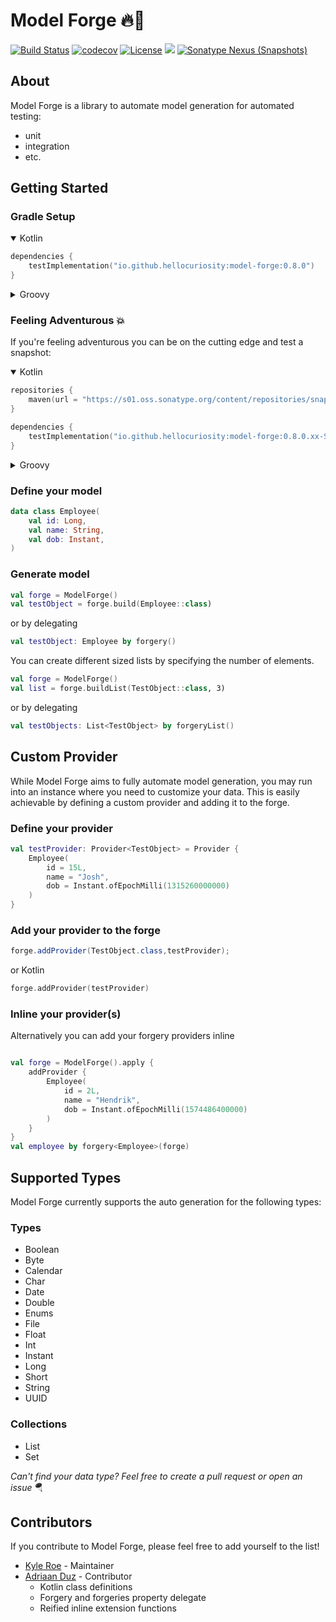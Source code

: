 # Model Forge 🔥🔨

[![Build Status](https://github.com/HelloCuriosity/model-forge/actions/workflows/main.yml/badge.svg?event=push)](https://github.com/HelloCuriosity/model-forge/actions)
[![codecov](https://codecov.io/gh/HelloCuriosity/model-forge/branch/main/graph/badge.svg?token=0P2Q8SLFO7)](https://codecov.io/gh/HelloCuriosity/model-forge)
[![License](https://img.shields.io/dub/l/vibe-d.svg)](https://github.com/HelloCuriosity/model-forge/blob/main/LICENSE)
[![](https://img.shields.io/maven-central/v/io.github.hellocuriosity/model-forge?color=blue)](https://search.maven.org/search?q=io.github.hellocuriosity)
[![Sonatype Nexus (Snapshots)](https://img.shields.io/nexus/s/io.github.hellocuriosity/model-forge?server=https%3A%2F%2Fs01.oss.sonatype.org)](https://s01.oss.sonatype.org/content/repositories/snapshots/io/github/hellocuriosity/model-forge/)

## About

Model Forge is a library to automate model generation for automated testing:

- unit
- integration
- etc.

## Getting Started

### Gradle Setup

<details open>
<summary>Kotlin</summary>

```kotlin
dependencies {
    testImplementation("io.github.hellocuriosity:model-forge:0.8.0")
}
```

</details>

<details>
<summary>Groovy</summary>

```groovy
dependencies {
    testImplementation 'io.github.hellocuriosity:model-forge:0.8.0'
}
```

</details>

### Feeling Adventurous 💥

If you're feeling adventurous you can be on the cutting edge and test a snapshot:

<details open>
<summary>Kotlin</summary>

```kotlin
repositories {
    maven(url = "https://s01.oss.sonatype.org/content/repositories/snapshots/")
}

dependencies {
    testImplementation("io.github.hellocuriosity:model-forge:0.8.0.xx-SNAPSHOT")
}
```

</details>

<details>
<summary>Groovy</summary>

```groovy
repositories {
    maven { url 'https://s01.oss.sonatype.org/content/repositories/snapshots/' }
}

dependencies {
    testImplementation 'io.github.hellocuriosity:model-forge:0.8.0.xx-SNAPSHOT'
}
```

</details>

### Define your model

```kotlin
data class Employee(
    val id: Long,
    val name: String,
    val dob: Instant,
)
```

### Generate model

```kotlin
val forge = ModelForge()
val testObject = forge.build(Employee::class)
```

or by delegating

```kotlin
val testObject: Employee by forgery()
```

You can create different sized lists by specifying the number of elements.

```kotlin
val forge = ModelForge()
val list = forge.buildList(TestObject::class, 3)
```

or by delegating

```kotlin
val testObjects: List<TestObject> by forgeryList()
```

## Custom Provider

While Model Forge aims to fully automate model generation, you may run into an instance where you need to customize your
data. This is easily achievable by defining a custom provider and adding it to the forge.

### Define your provider

```kotlin
val testProvider: Provider<TestObject> = Provider {
    Employee(
        id = 15L,
        name = "Josh",
        dob = Instant.ofEpochMilli(1315260000000)
    )
}
```

### Add your provider to the forge

```java
forge.addProvider(TestObject.class,testProvider);
```

or Kotlin

```kotlin
forge.addProvider(testProvider)
```

### Inline your provider(s)

Alternatively you can add your forgery providers inline

```kotlin

val forge = ModelForge().apply {
    addProvider {
        Employee(
            id = 2L,
            name = "Hendrik",
            dob = Instant.ofEpochMilli(1574486400000)
        )
    }
}
val employee by forgery<Employee>(forge)

```

## Supported Types

Model Forge currently supports the auto generation for the following types:

### Types

* Boolean
* Byte
* Calendar
* Char
* Date
* Double
* Enums
* File
* Float
* Int
* Instant
* Long
* Short
* String
* UUID

### Collections

* List
* Set

_Can't find your data type? Feel free to create a pull request or open an issue_ :parachute:

## Contributors

If you contribute to Model Forge, please feel free to add yourself to the list!

* [Kyle Roe](https://github.com/hopeman15) - Maintainer
* [Adriaan Duz](https://github.com/nxtstep) - Contributor
    * Kotlin class definitions
    * Forgery and forgeries property delegate
    * Reified inline extension functions
